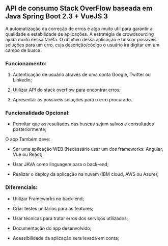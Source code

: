 ## API de consumo Stack OverFlow baseada em Java Spring Boot 2.3 + VueJS 3

A automatização da correção de erros é algo muito util para garantir a qualidade e estabilidade de aplicações. A estratégia de crowdsourcing ajuda muito nessa tarefa. O objetivo dessa aplicação é buscar possíveis soluções para um erro, cuja descrição/código o usuário irá digitar em um campo de busca.

  ### Funcionamento:
  
  1. Autenticação de usuário através de uma conta Google, Twitter ou Linkedin;
  
  2. Utilizar API do stack overflow para encontrar erros;
  
  3. Apresentar as possíveis soluções para o erro procurado.
  
   
  
  ### Funcionalidade Opcional:
  
  - Permitar que os resultados das buscas sejam salvos e consultados posteriormente; 

  O app Também deve:
  
  - Ser uma aplicação WEB (Necessário usar um dos frameworks: Angular, Vue ou React;
  
  - Usar JAVA como linguagem para o back-end;
  
  - Realizar o deploy da aplicação na nuvem (IBM cloud, AWS ou Azure);
  
   
  ### Diferenciais:
  
  - Utilizar Frameworks no back-end;
  
  - Criar testes unitários para as features;
  
  - Usar técnicas para tratar erros dos serviços utilizados;
  
  - Documentação do app desenvolvido;
  
  - Acessibilidade da aplicação sera levada em conta;